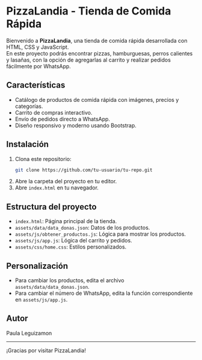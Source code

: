 # PizzaLandia - Tienda de Comida Rápida

Bienvenido a **PizzaLandia**, una tienda de comida rápida desarrollada con HTML, CSS y JavaScript.  
En este proyecto podrás encontrar pizzas, hamburguesas, perros calientes y lasañas, con la opción de agregarlas al carrito y realizar pedidos fácilmente por WhatsApp.

## Características

- Catálogo de productos de comida rápida con imágenes, precios y categorías.
- Carrito de compras interactivo.
- Envío de pedidos directo a WhatsApp.
- Diseño responsivo y moderno usando Bootstrap.

## Instalación

1. Clona este repositorio:
   ```sh
   git clone https://github.com/tu-usuario/tu-repo.git
   ```
2. Abre la carpeta del proyecto en tu editor.
3. Abre `index.html` en tu navegador.

## Estructura del proyecto

- `index.html`: Página principal de la tienda.
- `assets/data/data_donas.json`: Datos de los productos.
- `assets/js/obtener_productos.js`: Lógica para mostrar los productos.
- `assets/js/app.js`: Lógica del carrito y pedidos.
- `assets/css/home.css`: Estilos personalizados.

## Personalización

- Para cambiar los productos, edita el archivo `assets/data/data_donas.json`.
- Para cambiar el número de WhatsApp, edita la función correspondiente en `assets/js/app.js`.

## Autor

Paula Leguizamon

---

¡Gracias por visitar PizzaLandia!

